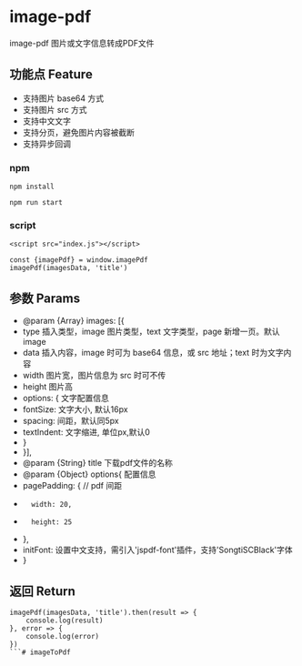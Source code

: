 # image-pdf

image-pdf 图片或文字信息转成PDF文件

## 功能点 Feature
* 支持图片 base64 方式
* 支持图片 src 方式
* 支持中文文字
* 支持分页，避免图片内容被截断
* 支持异步回调


### npm
```
npm install

npm run start

```

### script
```
<script src="index.js"></script>

const {imagePdf} = window.imagePdf
imagePdf(imagesData, 'title')
```

## 参数 Params
* @param {Array} images: [{
*  type 插入类型，image 图片类型，text 文字类型，page 新增一页。默认 image
*  data 插入内容，image 时可为 base64 信息，或 src 地址；text 时为文字内容
*  width 图片宽，图片信息为 src 时可不传
*  height 图片高
*  options: { 文字配置信息
*   fontSize: 文字大小, 默认16px
*   spacing: 间距，默认同5px
*   textIndent: 文字缩进, 单位px,默认0
*  }
* }],
* @param {String} title 下载pdf文件的名称
* @param {Object} options{ 配置信息
*   pagePadding: { // pdf 间距
*       width: 20,
*       height: 25
*   },
*   initFont: 设置中文支持，需引入'jspdf-font'插件，支持'SongtiSCBlack'字体
* }

## 返回 Return
```
imagePdf(imagesData, 'title').then(result => {
    console.log(result)
}, error => {
    console.log(error)
})
```# imageToPdf
